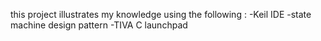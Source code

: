 this project illustrates my knowledge using the following  :
-Keil IDE
-state machine design pattern
-TIVA C launchpad 
